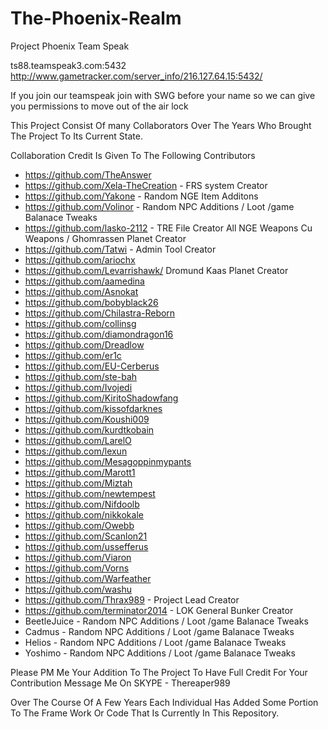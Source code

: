 # The-Phoenix-Realm
Project Phoenix Team Speak

ts88.teamspeak3.com:5432
http://www.gametracker.com/server_info/216.127.64.15:5432/

If you join our teamspeak join with SWG before your name so we can give you permissions to move out of the air lock

This Project Consist Of many Collaborators Over The Years Who Brought The Project To Its Current State.

Collaboration Credit Is Given To The Following Contributors
* https://github.com/TheAnswer
* https://github.com/Xela-TheCreation - FRS system Creator 
* https://github.com/Yakone - Random NGE Item Additons
* https://github.com/Volinor - Random NPC Additions / Loot /game Balanace Tweaks
* https://github.com/lasko-2112 - TRE File Creator All NGE Weapons Cu Weapons / Ghomrassen Planet Creator 
* https://github.com/Tatwi - Admin Tool Creator
* https://github.com/ariochx
* https://github.com/Levarrishawk/ Dromund Kaas Planet Creator
* https://github.com/aamedina	
* https://github.com/Asnokat
* https://github.com/bobyblack26
* https://github.com/Chilastra-Reborn
* https://github.com/collinsg
* https://github.com/diamondragon16
* https://github.com/Dreadlow
* https://github.com/er1c
* https://github.com/EU-Cerberus
* https://github.com/ste-bah
* https://github.com/Ivojedi
* https://github.com/KiritoShadowfang
* https://github.com/kissofdarknes
* https://github.com/Koushi009
* https://github.com/kurdtkobain
* https://github.com/LarelO
* https://github.com/lexun
* https://github.com/Mesagoppinmypants
* https://github.com/Marott1
* https://github.com/Miztah
* https://github.com/newtempest
* https://github.com/Nifdoolb
* https://github.com/nikkokale
* https://github.com/Owebb
* https://github.com/Scanlon21
* https://github.com/ussefferus
* https://github.com/Viaron
* https://github.com/Vorns
* https://github.com/Warfeather
* https://github.com/washu
* https://github.com/Thrax989 - Project Lead Creator 
* https://github.com/terminator2014 - LOK General Bunker Creator
* BeetleJuice - Random NPC Additions / Loot /game Balanace Tweaks
* Cadmus - Random NPC Additions / Loot /game Balanace Tweaks
* Helios - Random NPC Additions / Loot /game Balanace Tweaks
* Yoshimo - Random NPC Additions / Loot /game Balanace Tweaks


Please PM Me Your Addition To The Project To Have Full Credit For Your Contribution
Message Me On SKYPE -
Thereaper989

Over The Course Of A Few Years Each Individual Has Added Some Portion To The Frame Work Or Code That Is Currently In This Repository.